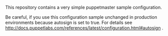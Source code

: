 This repository contains a very simple puppetmaster sample configuration.

Be careful, if you use this configuration sample unchanged in production environments because autosign is set to true. For details see http://docs.puppetlabs.com/references/latest/configuration.html#autosign .
